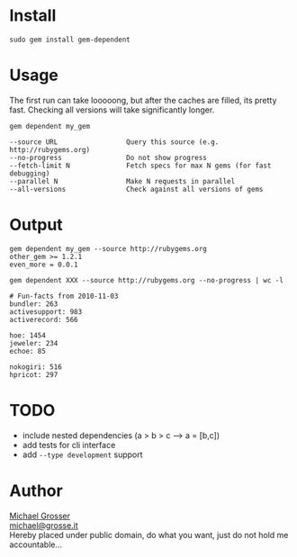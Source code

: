 Install
=======
    sudo gem install gem-dependent

Usage
=====
The first run can take looooong, but after the caches are filled, its pretty fast. Checking all versions will take significantly longer.

    gem dependent my_gem

    --source URL                 Query this source (e.g. http://rubygems.org)
    --no-progress                Do not show progress
    --fetch-limit N              Fetch specs for max N gems (for fast debugging)
    --parallel N                 Make N requests in parallel
    --all-versions               Check against all versions of gems


Output
======

    gem dependent my_gem --source http://rubygems.org
    other_gem >= 1.2.1
    even_more = 0.0.1

    gem dependent XXX --source http://rubygems.org --no-progress | wc -l

    # Fun-facts from 2010-11-03
    bundler: 263
    activesupport: 983
    activerecord: 566

    hoe: 1454
    jeweler: 234
    echoe: 85

    nokogiri: 516
    hpricot: 297

TODO
=====
 - include nested dependencies (a > b > c --> a = [b,c])
 - add tests for cli interface
 - add `--type development` support

Author
======
[Michael Grosser](http://grosser.it)<br/>
michael@grosse.it<br/>
Hereby placed under public domain, do what you want, just do not hold me accountable...
